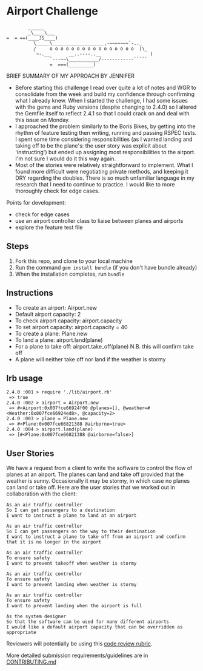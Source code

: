 Airport Challenge
=================

```
        ______
        _\____\___
=  = ==(____JS____)
          \_____\___________________,-~~~~~~~`-.._
          /     o o o o o o o o o o o o o o o o  |\_
          `~-.__       __..----..__                  )
                `---~~\___________/------------`````
                =  ===(_________)

```

BRIEF SUMMARY OF MY APPROACH BY JENNIFER

* Before starting this challenge I read over quite a lot of notes and WGR to consolidate from the week and build my confidence through confirming what I already knew.  When I started the challenge, I had some issues with the gems and Ruby versions (despite changing to 2.4.0) so I altered the Gemfile itself to reflect 2.4.1 so that I could crack on and deal with this issue on Monday.
* I approached the problem similarly to the Boris Bikes, by getting into the rhythm of feature testing then writing, running and passing RSPEC tests.  I spent some time considering responsibilities (as I wanted landing and taking off to be the plane's: the user story was explicit about 'instructing') but ended up assigning most responsibilities to the airport.  I'm not sure I would do it this way again.
* Most of the stories were relatively straightforward to implement.  What I found more difficult were negotiating private methods, and keeping it DRY regarding the doubles.  There is so much unfamiliar language in my research that I need to continue to practice.  I would like to more thoroughly check for edge cases.

Points for development:
* check for edge cases
* use an airport controller class to liaise between planes and airports
* explore the feature test file


Steps
-------

1. Fork this repo, and clone to your local machine
2. Run the command `gem install bundle` (if you don't have bundle already)
3. When the installation completes, run `bundle`

Instructions
------------

* To create an airport: Airport.new
* Default airport capacity: 2
* To check airport capacity: airport.capacity
* To set airport capacity: airport.capacity = 40
* To create a plane: Plane.new
* To land a plane: airport.land(plane)
* For a plane to take off: airport.take_off(plane)
N.B. this will confirm take off
* A plane will neither take off nor land if the weather is stormy

Irb usage
---------
```
2.4.0 :001 > require './lib/airport.rb'
 => true
2.4.0 :002 > airport = Airport.new
 => #<Airport:0x007fce66924f00 @planes=[], @weather=#<Weather:0x007fce66924ed8>, @capacity=2>
2.4.0 :003 > plane = Plane.new
 => #<Plane:0x007fce66821388 @airborne=true>
2.4.0 :004 > airport.land(plane)
 => [#<Plane:0x007fce66821388 @airborne=false>]
```

User Stories
------------

We have a request from a client to write the software to control the flow of planes at an airport. The planes can land and take off provided that the weather is sunny. Occasionally it may be stormy, in which case no planes can land or take off.  Here are the user stories that we worked out in collaboration with the client:

```
As an air traffic controller 
So I can get passengers to a destination 
I want to instruct a plane to land at an airport

As an air traffic controller 
So I can get passengers on the way to their destination 
I want to instruct a plane to take off from an airport and confirm that it is no longer in the airport

As an air traffic controller 
To ensure safety 
I want to prevent takeoff when weather is stormy 

As an air traffic controller 
To ensure safety 
I want to prevent landing when weather is stormy 

As an air traffic controller 
To ensure safety 
I want to prevent landing when the airport is full 

As the system designer
So that the software can be used for many different airports
I would like a default airport capacity that can be overridden as appropriate
```


Reviewers will potentially be using this [code review rubric](docs/review.md).  

More detailed submission requirements/guidelines are in [CONTRIBUTING.md](CONTRIBUTING.md)

